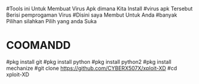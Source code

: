 #Tools ini Untuk Membuat Virus Apk dimana Kita Install 
#virus apk Tersebut Berisi pemprogaman Virus
#Disini saya Membut Untuk Anda
#banyak Pilihan silahkan Pilih yang anda Suka
#          COOMANDD

#pkg install git
#pkg install python
#pkg install python2
#pkg install mechanize
#git clone https://github.com/CYBERX507X/xploit-XD
#cd xploit-XD
